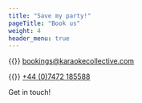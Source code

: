 ```yaml
---
title: "Save my party!"
pageTitle: "Book us"
weight: 4
header_menu: true
---
```




{{<icon class="fa fa-envelope">}}&nbsp;[bookings@karaokecollective.com](mailto:bookings@karaokecollective.com?subject=Save%20My%20Party)

{{<icon class="fa fa-phone">}}&nbsp;[+44 (0)7472 185588](tel:+447472185588)

Get in touch!
